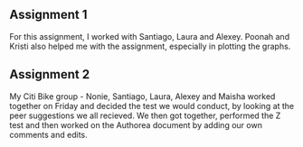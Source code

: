 ## Assignment 1
For this assignment, I worked with Santiago, Laura and Alexey. Poonah and Kristi also helped me with the assignment, especially in plotting the graphs. 

## Assignment 2
My Citi Bike group - Nonie, Santiago, Laura, Alexey and Maisha worked together on Friday and decided the test we would conduct, by looking at the peer suggestions we all recieved. We then got together, performed the Z test and then worked on the Authorea document by adding our own comments and edits.
